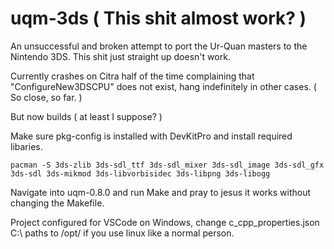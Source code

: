 # uqm-3ds ( This shit almost work? )

An unsuccessful and broken attempt to port the Ur-Quan masters to the Nintendo 3DS.
This shit just straight up doesn't work.

Currently crashes on Citra half of the time complaining that "ConfigureNew3DSCPU" does not exist, hang indefinitely in other cases.
( So close, so far. )

But now builds ( at least I suppose? )

Make sure pkg-config is installed with DevKitPro and install required libaries.
```
pacman -S 3ds-zlib 3ds-sdl_ttf 3ds-sdl_mixer 3ds-sdl_image 3ds-sdl_gfx 3ds-sdl 3ds-mikmod 3ds-libvorbisidec 3ds-libpng 3ds-libogg
```
Navigate into uqm-0.8.0 and run Make and pray to jesus it works without changing the Makefile.

Project configured for VSCode on Windows, change c_cpp_properties.json C:\ paths to /opt/ if you use linux like a normal person.

